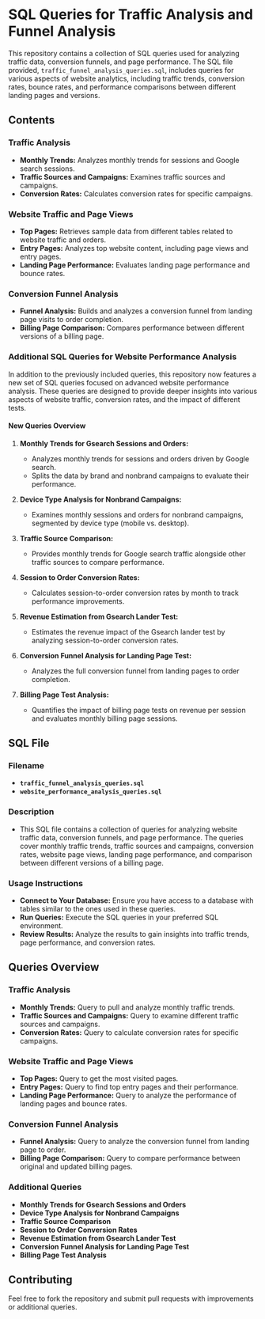 # SQL Queries for Traffic Analysis and Funnel Analysis

This repository contains a collection of SQL queries used for analyzing traffic data, conversion funnels, and page performance. The SQL file provided, `traffic_funnel_analysis_queries.sql`, includes queries for various aspects of website analytics, including traffic trends, conversion rates, bounce rates, and performance comparisons between different landing pages and versions.

## Contents

### Traffic Analysis

- **Monthly Trends:** Analyzes monthly trends for sessions and Google search sessions.
- **Traffic Sources and Campaigns:** Examines traffic sources and campaigns.
- **Conversion Rates:** Calculates conversion rates for specific campaigns.

### Website Traffic and Page Views

- **Top Pages:** Retrieves sample data from different tables related to website traffic and orders.
- **Entry Pages:** Analyzes top website content, including page views and entry pages.
- **Landing Page Performance:** Evaluates landing page performance and bounce rates.

### Conversion Funnel Analysis

- **Funnel Analysis:** Builds and analyzes a conversion funnel from landing page visits to order completion.
- **Billing Page Comparison:** Compares performance between different versions of a billing page.

### Additional SQL Queries for Website Performance Analysis

In addition to the previously included queries, this repository now features a new set of SQL queries focused on advanced website performance analysis. These queries are designed to provide deeper insights into various aspects of website traffic, conversion rates, and the impact of different tests.

#### New Queries Overview

1. **Monthly Trends for Gsearch Sessions and Orders:**

   - Analyzes monthly trends for sessions and orders driven by Google search.
   - Splits the data by brand and nonbrand campaigns to evaluate their performance.

2. **Device Type Analysis for Nonbrand Campaigns:**

   - Examines monthly sessions and orders for nonbrand campaigns, segmented by device type (mobile vs. desktop).

3. **Traffic Source Comparison:**

   - Provides monthly trends for Google search traffic alongside other traffic sources to compare performance.

4. **Session to Order Conversion Rates:**

   - Calculates session-to-order conversion rates by month to track performance improvements.

5. **Revenue Estimation from Gsearch Lander Test:**

   - Estimates the revenue impact of the Gsearch lander test by analyzing session-to-order conversion rates.

6. **Conversion Funnel Analysis for Landing Page Test:**

   - Analyzes the full conversion funnel from landing pages to order completion.

7. **Billing Page Test Analysis:**
   - Quantifies the impact of billing page tests on revenue per session and evaluates monthly billing page sessions.

## SQL File

### Filename

- **`traffic_funnel_analysis_queries.sql`**
- **`website_performance_analysis_queries.sql`**

### Description

- This SQL file contains a collection of queries for analyzing website traffic data, conversion funnels, and page performance. The queries cover monthly traffic trends, traffic sources and campaigns, conversion rates, website page views, landing page performance, and comparison between different versions of a billing page.

### Usage Instructions

- **Connect to Your Database:** Ensure you have access to a database with tables similar to the ones used in these queries.
- **Run Queries:** Execute the SQL queries in your preferred SQL environment.
- **Review Results:** Analyze the results to gain insights into traffic trends, page performance, and conversion rates.

## Queries Overview

### Traffic Analysis

- **Monthly Trends:** Query to pull and analyze monthly traffic trends.
- **Traffic Sources and Campaigns:** Query to examine different traffic sources and campaigns.
- **Conversion Rates:** Query to calculate conversion rates for specific campaigns.

### Website Traffic and Page Views

- **Top Pages:** Query to get the most visited pages.
- **Entry Pages:** Query to find top entry pages and their performance.
- **Landing Page Performance:** Query to analyze the performance of landing pages and bounce rates.

### Conversion Funnel Analysis

- **Funnel Analysis:** Query to analyze the conversion funnel from landing page to order.
- **Billing Page Comparison:** Query to compare performance between original and updated billing pages.

### Additional Queries

- **Monthly Trends for Gsearch Sessions and Orders**
- **Device Type Analysis for Nonbrand Campaigns**
- **Traffic Source Comparison**
- **Session to Order Conversion Rates**
- **Revenue Estimation from Gsearch Lander Test**
- **Conversion Funnel Analysis for Landing Page Test**
- **Billing Page Test Analysis**

## Contributing

Feel free to fork the repository and submit pull requests with improvements or additional queries.
